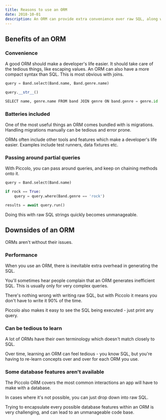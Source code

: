```yaml
---
title: Reasons to use an ORM
date: 2018-10-01
description: An ORM can provide extra convenience over raw SQL, along with tools such as migrations.
---
```


## Benefits of an ORM

### Convenience

A good ORM should make a developer's life easier. It should take care of the tedious things, like escaping values. An ORM can also have a more compact syntax than SQL. This is most obvious with joins.

```python
query = Band.select(Band.name, Band.genre.name)

query.__str__()

SELECT name, genre.name FROM band JOIN genre ON band.genre = genre.id

```

### Batteries included

One of the most useful things an ORM comes bundled with is migrations. Handling migrations manually can be tedious and error prone.

ORMs often include other tools and features which make a developer's life easier. Examples include test runners, data fixtures etc.

### Passing around partial queries

With Piccolo, you can pass around queries, and keep on chaining methods onto it.

```python
query = Band.select(Band.name)

if rock == True:
    query = query.where(Band.genre == 'rock')

results = await query.run()

```

Doing this with raw SQL strings quickly becomes unmanageable.

## Downsides of an ORM

ORMs aren't without their issues.

### Performance

When you use an ORM, there is inevitable extra overhead in generating the SQL.

You'll sometimes hear people complain that an ORM generates inefficient SQL. This is usually only for very complex queries.

There's nothing wrong with writing raw SQL, but with Piccolo it means you don't have to write it 90% of the time.

Piccolo also makes it easy to see the SQL being executed - just print any query.

### Can be tedious to learn

A lot of ORMs have their own terminology which doesn't match closely to SQL.

Over time, learning an ORM can feel tedious - you know SQL, but you're having to re-learn concepts over and over for each ORM you use.

### Some database features aren't available

The Piccolo ORM covers the most common interactions an app will have to make with a database.

In cases where it's not possible, you can just drop down into raw SQL.

Trying to encapsulate every possible database features within an ORM is very challenging, and can lead to an unmanageable code base.
